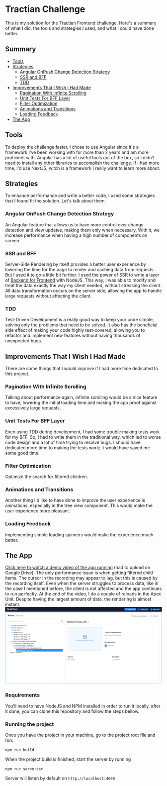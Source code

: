# Tractian Challenge
This is my solution for the Tractian Frontend challenge. Here's a summary of what I did, the tools and strategies I used, and what I could have done better.

## Summary
- [Tools](#tools)
- [Strategies](#strategies)
  - [Angular OnPush Change Detection Strategy](#angular-onpush-change-detection-strategy)
  - [SSR and BFF](#ssr-and-bff)
  - [TDD](#tdd)
- [Improvements That I Wish I Had Made](#improvements-that-i-wish-i-had-made)
  - [Pagination With Infinite Scrolling](#pagination-with-infinite-scrolling)
  - [Unit Tests For BFF Layer](#unit-tests-for-bff-layer)
  - [Filter Optimization](#filter-optimization)
  - [Animations and Transitions](#animations-and-transitions)
  - [Loading Feedback](#loading-feedback)
- [The App](#the-app)

## Tools

To deploy the challenge faster, I chose to use Angular since it's a framework I've been working with for more than 2 years and am more proficient with. Angular has a lot of useful tools out of the box, so I didn't need to install any other libraries to accomplish the challenge. If I had more time, I'd use NextJS, witch is a framework I really want to learn more about.

## Strategies

To enhance performance and write a better code, I used some strategies that I found fit the solution. Let's talk about them.

### Angular OnPush Change Detection Strategy

An Angular feature that allows us to have more control over change detection and view updates, making them only when necessary. With it, we increase performance when having a high number of components on screen.

### SSR and BFF

Server-Side Rendering by itself provides a better user experience by lowering the time for the page to render and caching data from requests. But I used it to go a little bit further. I used the power of SSR to write a layer of [Backend for Frontend](https://medium.com/mobilepeople/backend-for-frontend-pattern-why-you-need-to-know-it-46f94ce420b0) with NodeJS. This way, I was able to modify and treat the data exactly the way my client needed, without stressing the client. All data transformation occurs on the server side, allowing the app to handle large requests without affecting the client.

### TDD

Test-Driven Development is a really good way to keep your code simple, solving only the problems that need to be solved. It also has the beneficial side effect of making your code highly test-covered, allowing you to refactor and implement new features without having thousands of unexpected bugs.

## Improvements That I Wish I Had Made

There are some things that I would improve if I had more time dedicated to this project.

### Pagination With Infinite Scrolling

Talking about performance again, infinite scrolling would be a nice feature to have, lowering the initial loading time and making the app proof against excessively large requests.

### Unit Tests For BFF Layer

Even using TDD during development, I had some trouble making tests work for my BFF. So, I had to write them in the traditional way, which led to worse code design and a lot of time trying to resolve bugs. I should have dedicated more time to making the tests work; it would have saved me some good time.

### Filter Optimization
Optimize the search for filtered children.

### Animations and Transitions

Another thing I'd like to have done to improve the user experience is animations, especially in the tree view component. This would make the user experience more pleasant.

### Loading Feedback

Implementing simple loading spinners would make the experience much better.

## The App
[Click here to watch a demo video of the app running](https://drive.google.com/drive/folders/1WtGuXavPd-MGyJxjZqTXZPNgmT7uHuSO?usp=sharing) (had to upload on Google Drive). The only performance issue is when getting filtered child items. The cursor in the recording may appear to lag, but this is caused by the recording itself. Even when the server struggles to process data, like in the case I mentioned before, the client is not affected and the app continues to run perfectly. At the end of the video, I do a couple of reloads in the Apex Unit. Despite having the largest amount of data, the rendering is almost instant.
![Screenshot](src/assets/Asset%20Tree%20-%20Screenshot.png)

### Requirements
You'll need to have NodeJS and NPM installed in order to run it locally, after it done, you can clone this repository and follow the steps bellow.

### Running the project

Once you have the project in your machine, go to the project root file and run:

```
npm run build
```
When the project build is finished, start the server by running

```
npm run serve:ssr
```

Server will listen by default on `http://localhost:4000`
